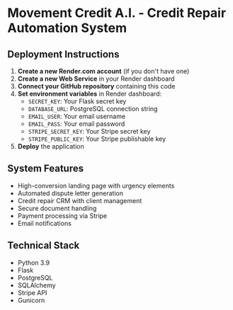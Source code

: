 # Movement Credit A.I. - Credit Repair Automation System

## Deployment Instructions

1. **Create a new Render.com account** (if you don't have one)
2. **Create a new Web Service** in your Render dashboard
3. **Connect your GitHub repository** containing this code
4. **Set environment variables** in Render dashboard:
   - `SECRET_KEY`: Your Flask secret key
   - `DATABASE_URL`: PostgreSQL connection string
   - `EMAIL_USER`: Your email username
   - `EMAIL_PASS`: Your email password
   - `STRIPE_SECRET_KEY`: Your Stripe secret key
   - `STRIPE_PUBLIC_KEY`: Your Stripe publishable key
5. **Deploy** the application

## System Features

- High-conversion landing page with urgency elements
- Automated dispute letter generation
- Credit repair CRM with client management
- Secure document handling
- Payment processing via Stripe
- Email notifications

## Technical Stack

- Python 3.9
- Flask
- PostgreSQL
- SQLAlchemy
- Stripe API
- Gunicorn